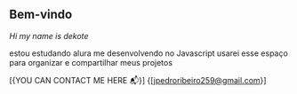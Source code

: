 ## Bem-vindo

*Hi my name is dekote*

estou estudando alura
me desenvolvendo no Javascript
usarei esse espaço para organizar e compartilhar meus projetos

[{YOU CAN CONTACT ME HERE 📬}]
{[jpedroribeiro259@gmail.com}]
